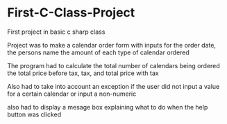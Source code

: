# First-C-Class-Project
First project in basic c sharp class

Project was to make a calendar order form with inputs for the order date, the persons name the amount of each type of calendar ordered

The program had to calculate the total number of calendars being ordered the total price before tax, tax, and total price with tax

Also had to take into account an exception if the user did not input a value for a certain calendar or input a non-numeric

also had to display a mesage box explaining what to do when the help button was clicked
